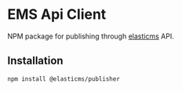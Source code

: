 EMS Api Client
========================

NPM package for publishing through [elasticms](https://www.elasticms.eu) API.

Installation
------------

```
npm install @elasticms/publisher
```
